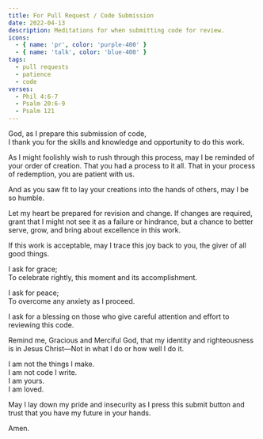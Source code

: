 ```yaml
---
title: For Pull Request / Code Submission
date: 2022-04-13
description: Meditations for when submitting code for review.
icons:
  - { name: 'pr', color: 'purple-400' }
  - { name: 'talk', color: 'blue-400' }
tags:
  - pull requests
  - patience
  - code
verses:
  - Phil 4:6-7
  - Psalm 20:6-9
  - Psalm 121
---
```


God, as I prepare this submission of code,<br/>
I thank you for the skills and knowledge and opportunity to do this work.

As I might foolishly wish to rush through this process, may I be reminded of your order of creation.
That you had a process to it all.
That in your process of redemption, you are patient with us.

And as you saw fit to lay your creations into the hands of others, may I be so humble.

Let my heart be prepared for revision and change.
If changes are required, grant that I might not see it as a failure or hindrance,
but a chance to better serve, grow, and bring about excellence in this work.

If this work is acceptable, may I trace this joy back to you, the giver of all good things.

I ask for grace;<br/>To celebrate rightly, this moment and its accomplishment.

I ask for peace;<br/>
To overcome any anxiety as I proceed.

I ask for a blessing on those who give careful attention and effort to reviewing this code.

Remind me, Gracious and Merciful God, that my identity and righteousness is in Jesus Christ—Not in what I do or how well I do it.

I am not the things I make.<br/>
I am not code I write.<br/>
I am yours.<br/>
I am loved.

May I lay down my pride and insecurity as I press this submit button and trust that you have my future in your hands.

Amen.
